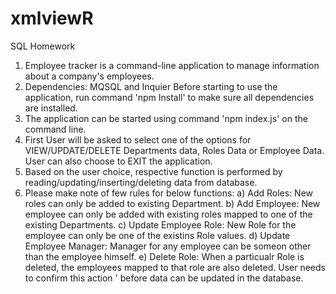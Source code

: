# xmlviewR
SQL Homework

1) Employee tracker is a command-line application to manage information about a company's employees. 
2) Dependencies: MQSQL and Inquier 
    Before starting to use the application, run command 'npm Install' to make sure all dependencies are installed. 
3) The application can be started using command 'npm index.js' on the command line. 
4) First User will be asked to select one of the options for VIEW/UPDATE/DELETE Departments data, Roles Data or Employee Data. 
    User can also choose to EXIT the application. 
5) Based on the user choice, respective function is performed by reading/updating/inserting/deleting data from database. 
6) Please make note of few rules for below functions: 
    a) Add Roles: New roles can only be added to existing Department.
    b) Add Employee: New employee can only be added with existing roles mapped to one of the existing Departments.
    c) Update Employee Role: New Role for the employee can only be one of the existins Role values. 
    d) Update Employee Manager: Manager for any employee can be someon other than the employee himself. 
    e) Delete Role: When a particualr Role is deleted, the employees mapped to that role are also deleted. User needs to confirm this action '
        before data can be updated in the database. 